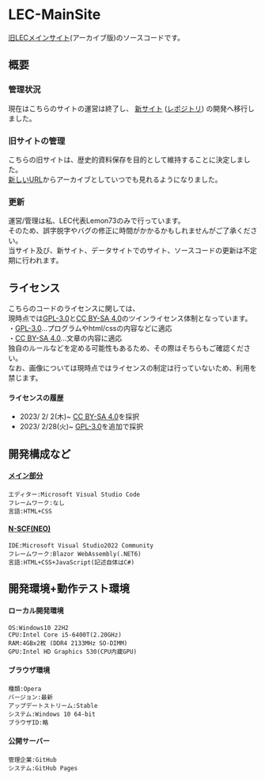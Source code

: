 # LEC-MainSite
[旧LECメインサイト][lec-main](アーカイブ版)のソースコードです。<br />

## 概要
### 管理状況
現在はこちらのサイトの運営は終了し、
[新サイト](https://lemon73.gitlab.io "LEC公式サイト")
([レポジトリ](https://gitlab.com/lemon73/lemon73.gitlab.io "LEC公式サイト | GitLab"))
の開発へ移行しました。<br />

### 旧サイトの管理
こちらの旧サイトは、歴史的資料保存を目的として維持することに決定しました。<br />
[新しいURL][lec-main]からアーカイブとしていつでも見れるようになりました。<br />

[lec-main]: https://lemon73-computing.github.io/LEC-MainSite/ "旧LEC公式サイト アーカイブ"

### 更新
運営/管理は私、LEC代表Lemon73のみで行っています。<br />
そのため、誤字脱字やバグの修正に時間がかかるかもしれませんがご了承ください。<br />
当サイト及び、新サイト、データサイトでのサイト、ソースコードの更新は不定期に行われます。<br />

## ライセンス
こちらのコードのライセンスに関しては、<br />
現時点では[GPL-3.0]と[CC BY-SA 4.0]のツインライセンス体制となっています。<br />
・[GPL-3.0]…プログラムやhtml/cssの内容などに適応<br />
・[CC BY-SA 4.0]…文章の内容に適応<br />
独自のルールなどを定める可能性もあるため、その際はそちらもご確認ください。<br />
なお、画像については現時点ではライセンスの制定は行っていないため、利用を禁じます。<br />

#### ライセンスの履歴
- 2023/ 2/ 2(木)~ [CC BY-SA 4.0]を採択<br />
- 2023/ 2/28(火)~ [GPL-3.0]を追加で採択<br />

[GPL-3.0]: LICENSE "GNU GPL v3.0"
[CC BY-SA 4.0]: https://creativecommons.org/licenses/by-sa/4.0/deed.ja "Creative Commons License BY-SA 4.0"

## 開発構成など
#### [メイン部分][lec-main]
    エディター:Microsoft Visual Studio Code
    フレームワーク:なし
    言語:HTML+CSS
#### [N-SCF(NEO)](https://lemon73-computing.github.io/LEC-MainSite/neo/neo_scf/)
    IDE:Microsoft Visual Studio2022 Community
    フレームワーク:Blazor WebAssembly(.NET6)
    言語:HTML+CSS+JavaScript(記述自体はC#)

## 開発環境+動作テスト環境
#### ローカル開発環境
    OS:Windows10 22H2
    CPU:Intel Core i5-6400T(2.20GHz)
    RAM:4GBx2枚 (DDR4 2133MHz SO-DIMM)
    GPU:Intel HD Graphics 530(CPU内蔵GPU)
#### ブラウザ環境
    種類:Opera
    バージョン:最新
    アップデートストリーム:Stable
    システム:Windows 10 64-bit
    ブラウザID:略
#### 公開サーバー
    管理企業:GitHub
    システム:GitHub Pages
